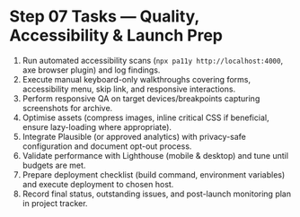# Step 07 Tasks — Quality, Accessibility & Launch Prep

1. Run automated accessibility scans (`npx pa11y http://localhost:4000`, axe browser plugin) and log findings.
2. Execute manual keyboard-only walkthroughs covering forms, accessibility menu, skip link, and responsive interactions.
3. Perform responsive QA on target devices/breakpoints capturing screenshots for archive.
4. Optimise assets (compress images, inline critical CSS if beneficial, ensure lazy-loading where appropriate).
5. Integrate Plausible (or approved analytics) with privacy-safe configuration and document opt-out process.
6. Validate performance with Lighthouse (mobile & desktop) and tune until budgets are met.
7. Prepare deployment checklist (build command, environment variables) and execute deployment to chosen host.
8. Record final status, outstanding issues, and post-launch monitoring plan in project tracker.
